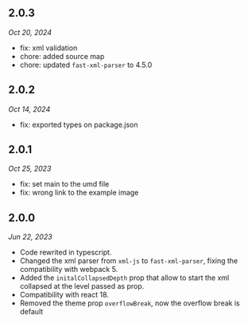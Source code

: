 ## 2.0.3
_Oct 20, 2024_

- fix: xml validation
- chore: added source map
- chore: updated `fast-xml-parser` to 4.5.0

## 2.0.2

_Oct 14, 2024_

- fix: exported types on package.json

## 2.0.1

_Oct 25, 2023_

- fix: set main to the umd file
- fix: wrong link to the example image

## 2.0.0

_Jun 22, 2023_

- Code rewrited in typescript.
- Changed the xml parser from `xml-js` to `fast-xml-parser`, fixing the compatibility with webpack 5.
- Added the `initalCollapsedDepth` prop that allow to start the xml collapsed at the level passed as prop.
- Compatibility with react 18.
- Removed the theme prop `overflowBreak`, now the overflow break is default